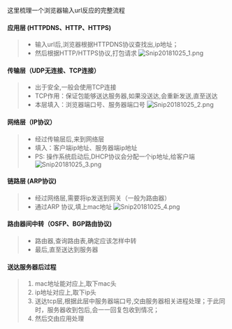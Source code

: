 这里梳理一个浏览器输入url反应的完整流程
#### 应用层 (HTTPDNS、HTTP、HTTPS)
>* 输入url后,浏览器根据HTTPDNS协议查找出,ip地址；
>* 然后根据HTTP/HTTPS协议,打包请求
![Snip20181025_1.png](https://i.loli.net/2018/10/25/5bd162de76e20.png)

#### 传输层（UDP无连接、TCP连接）
>* 出于安全,一般会使用TCP连接
>* TCP作用：保证包能够送达服务器,如果没送达,会重新发送,直至送达
>* 本层填入：浏览器端口号、服务器端口号
![Snip20181025_2.png](https://i.loli.net/2018/10/25/5bd16479d7609.png)

#### 网络层（IP协议）
>* 经过传输层后,来到网络层
>* 填入：客户端ip地址、服务器端ip地址
>* PS: 操作系统启动后,DHCP协议会分配一个ip地址,给客户端
![Snip20181025_3.png](https://i.loli.net/2018/10/25/5bd165d8d6b60.png)

#### 链路层 (ARP协议)
>* 经过网络层,需要将ip发送到网关（一般为路由器）
>* 通过ARP 协议,填上mac地址
![Snip20181025_4.png](https://i.loli.net/2018/10/25/5bd1671649370.png)

#### 路由器间中转（OSFP、BGP路由协议)
>* 路由器,查询路由表,确定应该怎样中转
>* 最后,直至送达到服务器

#### 送达服务器后过程
>1. mac地址能对应上,取下mac头
>2. ip地址对应上,取下ip头
>3. 送达tcp层,根据此层中服务器端口号,交由服务器相关进程处理；于此同时，服务器收到包后,会一一回复包收到情况；
>4. 然后交由应用处理



